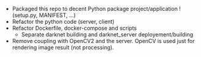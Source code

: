 - Packaged this repo to decent Python package project/application ! (setup.py, MANIFEST, ...)
- Refactor the python code (server, client)
- Refactor Dockerfile, docker-compose and scripts
    - Separate darknet building and darknet_server deployement/building
- Remove coupling with OpenCV2 and the server. OpenCV is used just for rendering image result (not processing).